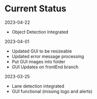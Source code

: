 # Current Status
2023-04-22
- Object Detection Integrated

2023-04-01
- Updated GUI to be resizeable
- Updated error message processing
- Put GUI images into folder
- GUI Updates on frontEnd branch

2023-03-25
- Lane detection integrated
- GUI functional (missing logo and alerts)
